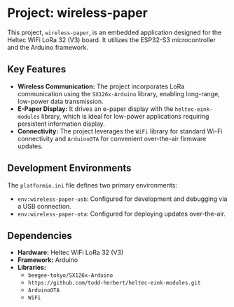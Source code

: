 # Project: wireless-paper

This project, `wireless-paper`, is an embedded application designed for the Heltec WiFi LoRa 32 (V3) board. It utilizes the ESP32-S3 microcontroller and the Arduino framework.

## Key Features

*   **Wireless Communication:** The project incorporates LoRa communication using the `SX126x-Arduino` library, enabling long-range, low-power data transmission.
*   **E-Paper Display:** It drives an e-paper display with the `heltec-eink-modules` library, which is ideal for low-power applications requiring persistent information display.
*   **Connectivity:** The project leverages the `WiFi` library for standard Wi-Fi connectivity and `ArduinoOTA` for convenient over-the-air firmware updates.

## Development Environments

The `platformio.ini` file defines two primary environments:

*   `env:wireless-paper-usb`: Configured for development and debugging via a USB connection.
*   `env:wireless-paper-ota`: Configured for deploying updates over-the-air.

## Dependencies

*   **Hardware:** Heltec WiFi LoRa 32 (V3)
*   **Framework:** Arduino
*   **Libraries:**
    *   `beegee-tokyo/SX126x-Arduino`
    *   `https://github.com/todd-herbert/heltec-eink-modules.git`
    *   `ArduinoOTA`
    *   `WiFi`
